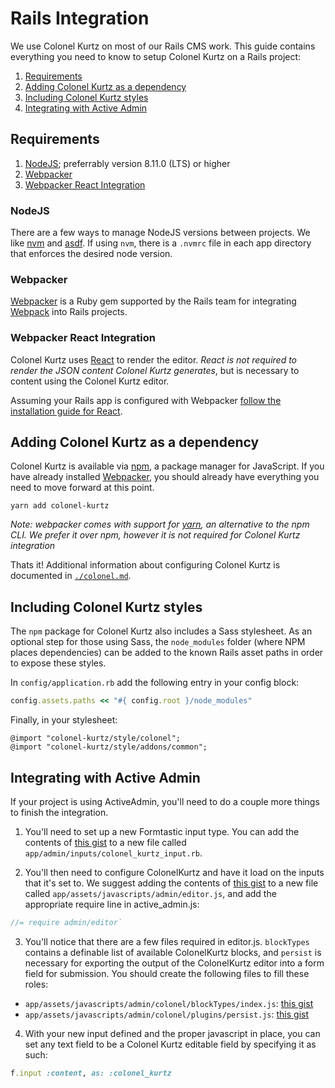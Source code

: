 # Rails Integration

We use Colonel Kurtz on most of our Rails CMS work. This guide
contains everything you need to know to setup Colonel Kurtz on a Rails
project:

1.  [Requirements](#requirements)
2.  [Adding Colonel Kurtz as a dependency](#adding-colonel-kurtz-as-a-dependency)
3.  [Including Colonel Kurtz styles](#including-colonel-kurtz-styles)
4.  [Integrating with Active Admin](#integrating-with-active-admin)

## Requirements

1.  [NodeJS](https://nodejs.org/en/); preferrably version 8.11.0 (LTS) or higher
2.  [Webpacker](https://github.com/rails/webpacker)
3.  [Webpacker React Integration](https://github.com/rails/webpacker#react)

### NodeJS

There are a few ways to manage NodeJS versions between projects. We
like [nvm](https://github.com/creationix/nvm) and [asdf](https://github.com/asdf-vm/asdf). If using `nvm`, there is a `.nvmrc` file
in each app directory that enforces the desired node version.

### Webpacker

[Webpacker](https://github.com/rails/webpacker) is a Ruby gem supported by the Rails team for
integrating [Webpack](https://webpack.js.org/) into Rails projects.

### Webpacker React Integration

Colonel Kurtz uses [React](http://reactjs.com/) to render the editor. _React is not
required to render the JSON content Colonel Kurtz generates_, but is
necessary to content using the Colonel Kurtz editor.

Assuming your Rails app is configured with Webpacker [follow the
installation guide for React](https://github.com/rails/webpacker#react).

## Adding Colonel Kurtz as a dependency

Colonel Kurtz is available via [npm](https://www.npmjs.com/package/colonel-kurtz), a package manager for
JavaScript. If you have already installed [Webpacker](https://github.com/rails/webpacker), you should
already have everything you need to move forward at this point.

```shell
yarn add colonel-kurtz
```

_Note: webpacker comes with support for [yarn](https://yarnpkg.com/en/), an alternative to
the npm CLI. We prefer it over npm, however it is not required for
Colonel Kurtz integration_

Thats it! Additional information about configuring Colonel Kurtz is
documented in [`./colonel.md`](https://github.com/vigetlabs/colonel-kurtz/blob/ef/update-docs/docs/colonel.md).

## Including Colonel Kurtz styles

The `npm` package for Colonel Kurtz also includes a Sass stylesheet. As
an optional step for those using Sass, the `node_modules` folder
(where NPM places dependencies) can be added to the known Rails asset
paths in order to expose these styles.

In `config/application.rb` add the following entry in your config block:

```ruby
config.assets.paths << "#{ config.root }/node_modules"
```

Finally, in your stylesheet:

```
@import "colonel-kurtz/style/colonel";
@import "colonel-kurtz/style/addons/common";
```

## Integrating with Active Admin

If your project is using ActiveAdmin, you'll need to do a couple more
things to finish the integration.

1.  You'll need to set up a new Formtastic input type. You can add the
    contents of [this gist](https://gist.github.com/efatsi/aad9e67df4da20ded20dcf22e4a5279f) to a new file called
    `app/admin/inputs/colonel_kurtz_input.rb`.

2.  You'll then need to configure ColonelKurtz and have it load on the
    inputs that it's set to. We suggest adding the contents of [this
    gist](https://gist.github.com/efatsi/b878f9a1fc5799c1aa313fe181d58dc9) to a new file called
    `app/assets/javascripts/admin/editor.js`, and add the appropriate
    require line in active_admin.js:

```js
//= require admin/editor`
```

3.  You'll notice that there are a few files required in
    editor.js. `blockTypes` contains a definable list of available
    ColonelKurtz blocks, and `persist` is necessary for exporting the
    output of the ColonelKurtz editor into a form field for
    submission. You should create the following files to fill these
    roles:

* `app/assets/javascripts/admin/colonel/blockTypes/index.js`: [this gist](https://gist.github.com/efatsi/18e60b2e22ceca1f10a8d59ee978049b)
* `app/assets/javascripts/admin/colonel/plugins/persist.js`: [this gist](https://gist.github.com/efatsi/c01c3e730d829250f13cb0380795cb6b)

4.  With your new input defined and the proper javascript in place,
    you can set any text field to be a Colonel Kurtz editable field by
    specifying it as such:

```ruby
f.input :content, as: :colonel_kurtz
```
